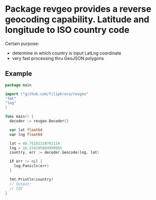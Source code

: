 # Package revgeo provides a reverse geocoding capability. Latitude and longitude to ISO country code

Certain purpose:

- determine in which country is input LatLng coordinate
- very fast processing thru GeoJSON polygons

## Example

```go
package main

import ("github.com/filipkroca/revgeo"
"fmt"
"log"
)

func main() {
  decoder := revgeo.Decoder{}

  var lat float64
  var lng float64

  lat = 48.75181328781114
  lng = 16.234285804999985
  country, err := decoder.Geocode(lng, lat)

  if err != nil {
    log.Panicln(err)
  }

  fmt.Println(country)
  // Output:
  // CZE
}
```
